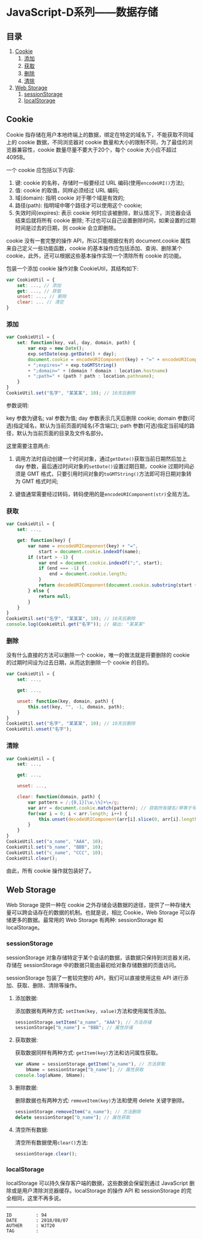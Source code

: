 
# JavaScript-D系列——数据存储 #

## 目录 ##

1. [Cookie](#href1)
    1. [添加](#href1-1)
    2. [获取](#href1-2)
    3. [删除](#href1-3)
    4. [清除](#href1-4)
2. [Web Storage](#href2)
    1. [sessionStorage](#href2-5)
    2. [localStorage](#href2-6)

## <a name="href1">Cookie</a> ##

Cookie 指存储在用户本地终端上的数据，绑定在特定的域名下，不能获取不同域上的 cookie 数据，不同浏览器对 cookie 数量和大小的限制不同，为了最佳的浏览器兼容性，cookie 数量尽量不要大于20个，每个 cookie 大小应不超过 4095B。

一个 cookie 应包括以下内容:

1. 键: cookie 的名称，存储时一般要经过 URL 编码(使用`encodeURI()`方法);
2. 值: cookie 的取值，同样必须经过 URL 编码;
3. 域(domain): 指明 cookie 对于哪个域是有效的;
4. 路径(path): 指明域中哪个路径才可以使用这个 cookie;
5. 失效时间(expires): 表示 cookie 何时应该被删除，默认情况下，浏览器会话结束后就将所有 cookie 删除; 不过也可以自己设置删除时间，如果设置的过期时间是过去的日期，则 cookie 会立即删除。

cookie 没有一套完整的操作 API，所以只能根据仅有的 document.cookie 属性来自己定义一些功能函数，cookie 的基本操作应包括添加、查询、删除某个 cookie，此外，还可以根据这些基本操作实现一个清除所有 cookie 的功能。

包装一个添加 cookie 操作对象 CookieUtil，其结构如下:

```js
var CookieUtil = {
    set: ..., // 添加
    get: ..., // 获取
    unset: ..., // 删除
    clear: ... // 清空
}
```

### <a name="href1-1">添加</a> ###

```js
var CookieUtil = {
    set: function(key, val, day, domain, path) {
        var exp = new Date();
        exp.setDate(exp.getDate() + day);
        document.cookie = encodeURIComponent(key) + "=" + encodeURIComponent(val)
        + ";expires=" + exp.toGMTString()
        + ";domain=" + (domain ? domain : location.hostname)
        + ";path=" + (path ? path : location.pathname);
    }
}
CookieUtil.set("名字", "某某某", 10); // 10天后删除
```

参数说明:

key 参数为键名; val 参数为值; day 参数表示几天后删除 cookie; domain 参数(可选)指定域名，默认为当前页面的域名(不含端口); path 参数(可选)指定当前域的路径，默认为当前页面的目录及文件名部分。

这里需要注意两点:

1. 调用方法时自动创建一个时间对象，通过`getDate()`获取当前日期然后加上 day 参数，最后通过时间对象的`setDate()`设置过期日期，cookie 过期时间必须是 GMT 格式，只要引用时间对象的`toGMTString()`方法即可将日期对象转为 GMT 格式时间;

2. 键值通常需要经过转码，转码使用的是`encodeURIComponent(str)`全局方法。

### <a name="href1-2">获取</a> ###

```js
var CookieUtil = {
    set: ...,

    get: function(key) {
        var name = encodeURIComponent(key) + "=",
            start = document.cookie.indexOf(name);
        if (start > -1) {
            var end = document.cookie.indexOf(";", start);
            if (end === -1) {
                end = document.cookie.length;
            }
            return decodeURIComponent(document.cookie.substring(start + name.length, end));
        } else {
            return null;
        }
    }
}
CookieUtil.set("名字", "某某某", 10); // 10天后删除
console.log(CookieUtil.get("名字")); // 输出: "某某某"
```

### <a name="href1-3">删除</a> ###

没有什么直接的方法可以删除一个 cookie，唯一的做法就是将要删除的 cookie 的过期时间设为过去日期，从而达到删除一个 cookie 的目的。

```js
var CookieUtil = {
    set: ...,

    get: ...,

    unset: function(key, domain, path) {
        this.set(key, "", -1, domain, path);
    }
}
CookieUtil.set("名字", "某某某", 10); // 10天后删除
CookieUtil.unset("名字");
```

### <a name="href1-4">清除</a> ###

```js
var CookieUtil = {
    set: ...,

    get: ...,

    unset: ...,

    clear: function(domain, path) {
        var pattern = /;{0,1}[\w,\%]+\=/g;
        var arr = document.cookie.match(pattern); // 获取所有键名(带等于号)
        for(var i = 0; i < arr.length; i++) {
            this.unset(decodeURIComponent(arr[i].slice(0, arr[i].length - 1)), domain, path);
        }
    }
}
CookieUtil.set("a_name", "AAA", 10);
CookieUtil.set("b_name", "BBB", 10);
CookieUtil.set("c_name", "CCC", 10);
CookieUtil.clear();
```

由此，所有 cookie 操作就包装好了。

## <a name="href2">Web Storage</a> ##

Web Storage 提供一种在 cookie 之外存储会话数据的途径，提供了一种存储大量可以跨会话存在的数据的机制。也就是说，相比 Cookie，Web Storage 可以存储更多的数据。最常用的 Web Storage 有两种: sessionStorage 和 localStorage。

### <a name="href2-5">sessionStorage</a> ###

sessionStorage 对象存储特定于某个会话的数据，该数据只保持到浏览器关闭，存储在 sessionStorage 中的数据只能由最初给对象存储数据的页面访问。

sessionStorage 包装了一套较完整的 API，我们可以直接使用这些 API 进行添加、获取、删除、清除等操作。

1. 添加数据:

    添加数据有两种方式: `setItem(key, value)`方法和使用属性添加。

    ```js
    sessionStorage.setItem("a_name", "AAA"); // 方法存储
    sessionStorage["b_name"] = "BBB"; // 属性存储
    ```

2. 获取数据:

    获取数据同样有两种方式: `getItem(key)`方法和访问属性获取。

    ```js
    var aName = sessionStorage.getItem("a_name"), // 方法获取
        bName = sessionStorage["b_name"]; // 属性获取
    console.log(aName, bName);
    ```

3. 删除数据:

    删除数据也有两种方式: `removeItem(key)`方法和使用 delete 关键字删除。

    ```js
    sessionStorage.removeItem("a_name"); // 方法删除
    delete sessionStorage["b_name"]; // 属性获取
    ```

4. 清空所有数据:

    清空所有数据使用`clear()`方法:

    ```js
    sessionStorage.clear();
    ```

### <a name="href2-6">localStorage</a> ###

localStorage 可以持久保存客户端的数据，这些数据会保留到通过 JavaScript 删除或是用户清除浏览器缓存。localStorage 的操作 API 和 sessionStorage 的完全相同，这里不再多说。

---

```
ID         : 94
DATE       : 2018/08/07
AUTHER     : WJT20
TAG        : 
```
